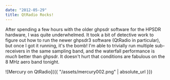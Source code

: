 ```yaml
---
date: "2012-05-29"
title: QtRadio Rocks!
---
```


After spending a few hours with the older ghpsdr software for the HPSDR hardware, I was quite underwhelmed. It took a bit of detective work to figure out how to run the newer ghpsdr3 software (QtRadio in particular), but once I got it running, it's the bomb! I'm able to trivially run multiple sub-receivers in the same sampling band, and the waterfall performance is _much_ better than ghpsdr. It doesn't hurt that conditions are fabulous on the 8 MHz aero band tonight.

![Mercury on QtRadio]({{ "/assets/mercury002.png" | absolute_url }})
